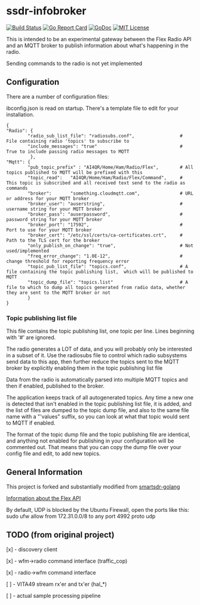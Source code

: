 # ssdr-infobroker

[![Build Status](https://travis-ci.org/sconklin/ssdr-infobroker.svg?branch=master)](https://travis-ci.org/sconklin/sdr-infobroker)
[![Go Report Card](https://goreportcard.com/badge/github.com/sconklin/ssdr-infobroker)](https://goreportcard.com/report/github.com/sconklin/ssdr-infobroker)
[![GoDoc](https://godoc.org/github.com/sconklin/ssdr-infobroker?status.svg)](https://godoc.org/github.com/sconklin/ssdr-infobroker)
[![MIT License](http://img.shields.io/badge/License-GPLv3-blue.svg)](./LICENSE)


This is intended to be an experimental gateway between the Flex Radio API and an MQTT broker to publish information about what's happening in the radio.

Sending commands to the radio is not yet implemented

## Configuration
There are a number of configuration files:

ibconfig.json is read on startup. There's a template file to edit for your installation.

```
{
"Radio": {
        "radio_sub_list_file": "radiosubs.conf",                 # File containing radio 'topics' to subscribe to
        "include_messages": "true"                               # True to include passing radio messages to MQTT
         },
"Mqtt": {
        "pub_topic_prefix" : "AI4QR/Home/Ham/Radio/Flex",        # All topics published to MQTT will be prefixed with this
        "topic_read":   "AI4QR/Home/Ham/Radio/Flex/Command",     # This topic is subscribed and all received text send to the radio as commands
        "broker":       "something.cloudmqtt.com",               # URL or address for your MQTT broker
        "broker_user": "auserstring",                            # username string for your MQTT broker
        "broker_pass": "auserpassword",                          # password string for your MQTT broker
        "broker_port": "17592",                                  # Port to use for your MQTT broker
        "broker_cert": "/etc/ssl/certs/ca-certificates.crt",     # Path to the TLS cert for the broker
        "only_publish_on_change": "true",                        # Not used/implemented
        "freq_error_change": "1.0E-12",                          # change threshold for reporting frequency error
        "topic_pub_list_file": "topics.conf",                    # A file containing the topic publishing list,  which will be published to MQTT
        "topic_dump_file": "topics.list"                         # A file to which to dump all topics generated from radio data, whether they are sent to the MQTT broker or not
        }
}
```

### Topic publishing list file
This file contains the topic publishing list, one topic per line. Lines beginning with '#' are ignored.

The radio generates a LOT of data, and you will probably only be interested in a subset of it. Use the radiosubs file to control which radio subsystems send data to this app, then further reduce the topics sent to the MQTT broker by explicitly enabling them in the topic publishing list file

Data from the radio is automatically parsed into multiple MQTT topics and then if enabled, published to the broker.

The application keeps track of all autogenerated topics. Any time a new one is detected that isn't enabled in the topic publishing list file, it is added, and the list of files are dumped to the topic dump file, and also to the same file name with a "'values" suffix, so you can look at what that topic would sent to MQTT if enabled.

The format of the topic dump file and the topic publishing file are identical, and anything not enabled for publishing in your configuration will be commented out. That means that you can copy the dump file over your config file and edit, to add new topics.

## General Information

This project is forked and substantially modified from [smartsdr-golang](https://github.com/baobrien/smartsdr-golang)

[Information about the Flex API](http://wiki.flexradio.com/index.php?title=SmartSDR_TCP/IP_API)

By default, UDP is blocked by the Ubuntu Firewall, open the ports like this:
sudo ufw allow from 172.31.0.0/8 to any port 4992 proto udp

## TODO (from original project)
[x] - discovery client

[x] - wfm->radio command interface (traffic_cop)

[x] - radio->wfm command interface

[ ] - VITA49 stream rx'er and tx'er (hal_*)

[ ] - actual sample processing pipeline
